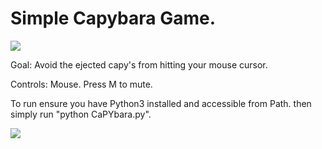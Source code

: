 # Simple Capybara Game.

![](https://c.tenor.com/7Tf1BronXsIAAAAC/tenor.gif)

Goal: Avoid the ejected capy's from hitting your mouse cursor.

Controls: Mouse. Press M to mute.

To run ensure you have Python3 installed and accessible from Path. then simply run "python CaPYbara.py".

![](https://c.tenor.com/36wxKwMwa_gAAAAd/tenor.gif)
